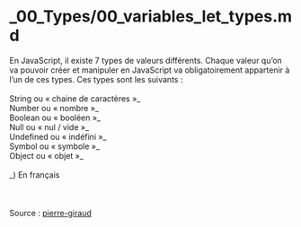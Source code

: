 # \_00_Types/00_variables_let_types.md
En JavaScript, il existe 7 types de valeurs différents. Chaque valeur qu’on va pouvoir créer et manipuler en JavaScript va obligatoirement appartenir à l’un de ces types. Ces types sont les suivants :
<br>
<br>String ou « chaine de caractères »_
<br>Number ou « nombre »_
<br>Boolean ou « booléen »_
<br>Null ou « nul / vide »_
<br>Undefined ou « indéfini »_
<br>Symbol ou « symbole »_
<br>Object ou « objet »_
<br>
<br>_) En français
<br>
<br>
<br>
<br>Source : [pierre-giraud](https://www.pierre-giraud.com/javascript-apprendre-coder-cours/type-donnee/)

